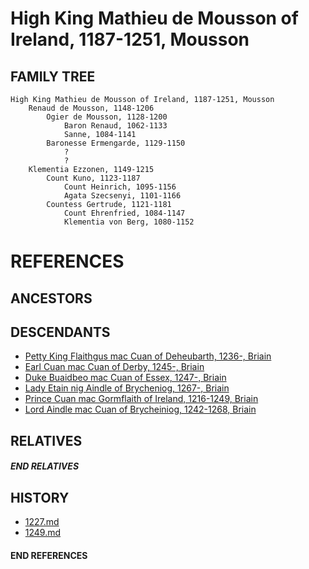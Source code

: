 #     High King Mathieu de Mousson of Ireland, 1187-1251, Mousson

## FAMILY TREE 
```
High King Mathieu de Mousson of Ireland, 1187-1251, Mousson
    Renaud de Mousson, 1148-1206
        Ogier de Mousson, 1128-1200
            Baron Renaud, 1062-1133
            Sanne, 1084-1141
        Baronesse Ermengarde, 1129-1150
            ?
            ?
    Klementia Ezzonen, 1149-1215
        Count Kuno, 1123-1187
            Count Heinrich, 1095-1156
            Agata Szecsenyi, 1101-1166
        Countess Gertrude, 1121-1181
            Count Ehrenfried, 1084-1147
            Klementia von Berg, 1080-1152
```


# REFERENCES

## ANCESTORS

## DESCENDANTS
* [Petty King Flaithgus mac Cuan of Deheubarth, 1236-, Briain](flaithgus_mac_cuan_1236.md)
* [Earl Cuan mac Cuan of Derby, 1245-, Briain](cuan_mac_cuan_1245.md)
* [Duke Buaidbeo mac Cuan of Essex, 1247-, Briain](buaidbeo_mac_cuan_1247.md)
* [Lady Etain nig Aindle of Brycheniog, 1267-, Briain](etain_nig_aindle_1267.md)
* [Prince Cuan mac Gormflaith of Ireland, 1216-1249, Briain](cuan_mac_gormflaith_1216.md)
* [Lord Aindle mac Cuan of Brycheiniog, 1242-1268, Briain](aindle_mac_cuan_1242.md)

## RELATIVES

##### END RELATIVES 
## HISTORY
* [1227.md](../h/1227.md)
* [1249.md](../h/1249.md)

#### END REFERENCES

